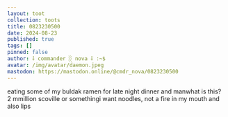 ```yaml
---
layout: toot
collection: toots
title: 0823230500
date: 2024-08-23
published: true
tags: []
pinned: false
author: ⸸ commander ░ nova ⸸ :~$
avatar: /img/avatar/daemon.jpeg
mastodon: https://mastodon.online/@cmdr_nova/0823230500
---
```


eating some of my buldak ramen for late night dinner and manwhat is this? 2 mmillion scoville or somethingi want noodles, not a fire in my mouth and also lips
